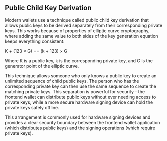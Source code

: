 ## Public Child Key Derivation

Modern wallets use a technique called public child key derivation that allows public keys to be derived separately from their corresponding private keys. This works because of properties of elliptic curve cryptography, where adding the same value to both sides of the key generation equation keeps everything consistent:

K + (123 × G) == (k + 123) × G

Where K is a public key, k is the corresponding private key, and G is the generator point of the elliptic curve.

This technique allows someone who only knows a public key to create an unlimited sequence of child public keys. The person who has the corresponding private key can then use the same sequence to create the matching private keys. This separation is powerful for security - the frontend wallet can distribute public keys without ever needing access to private keys, while a more secure hardware signing device can hold the private keys safely offline.

This arrangement is commonly used for hardware signing devices and provides a clear security boundary between the frontend wallet application (which distributes public keys) and the signing operations (which require private keys).